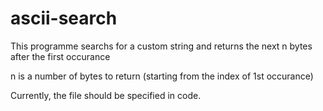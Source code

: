# ascii-search
This programme searchs for a custom string and returns the next n bytes after the first occurance

n is a number of bytes to return (starting from the index of 1st occurance)

Currently, the file should be specified in code. 
